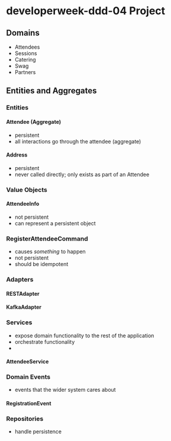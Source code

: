 # developerweek-ddd-04 Project

## Domains
- Attendees
- Sessions
- Catering
- Swag
- Partners

## Entities and Aggregates

### Entities

#### Attendee (Aggregate)
- persistent
- all interactions go through the attendee (aggregate)

#### Address
- persistent
- never called directly; only exists as part of an Attendee

### Value Objects

#### AttendeeInfo

- not persistent
- can represent a persistent object

### RegisterAttendeeCommand

- causes _something_ to happen
- not persistent
- should be idempotent

### Adapters

#### RESTAdapter

#### KafkaAdapter

### Services
- expose domain functionality to the rest of the application
- orchestrate functionality
- 
#### AttendeeService

### Domain Events
- events that the wider system cares about

#### RegistrationEvent

### Repositories
- handle persistence